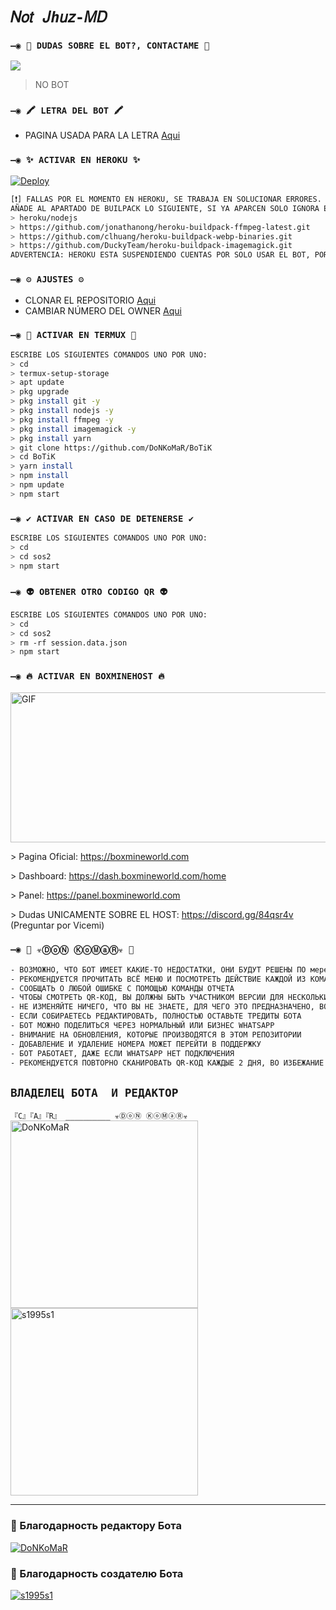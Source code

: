 # `𝑁𝑜𝑡 𝐽ℎ𝑢𝑧-𝑀𝐷 `

### `—◉ 👑 DUDAS SOBRE EL BOT?, CONTACTAME 👑`
<a href="http://wa.me/79010070455" target="blank"><img src="https://img.shields.io/badge/JHUSZ-25D366?style=for-the-badge&logo=whatsapp&logoColor=white" /></a>
> NO BOT

### `—◉ 🖍 LETRA DEL BOT 🖍`
- PAGINA USADA PARA LA LETRA [Aqui](https://smiley.cool/es/weirdmaker.php)

### `—◉ ✨ ACTIVAR EN HEROKU ✨`
[![Deploy](https://www.herokucdn.com/deploy/button.svg)](https://heroku.com/deploy?template=https://github.com/BrunoSobrino/TheMystic-Bot-MD)
```bash
[❗] FALLAS POR EL MOMENTO EN HEROKU, SE TRABAJA EN SOLUCIONAR ERRORES.
AÑADE AL APARTADO DE BUILPACK LO SIGUIENTE, SI YA APARCEN SOLO IGNORA ESTA PARTE:
> heroku/nodejs
> https://github.com/jonathanong/heroku-buildpack-ffmpeg-latest.git
> https://github.com/clhuang/heroku-buildpack-webp-binaries.git
> https://github.com/DuckyTeam/heroku-buildpack-imagemagick.git
ADVERTENCIA: HEROKU ESTA SUSPENDIENDO CUENTAS POR SOLO USAR EL BOT, POR AHORA NO ES RECOMENDABLE USAR EL BOT EN HEROKU!
```

### `—◉ ⚙️ AJUSTES ⚙️`
- CLONAR EL REPOSITORIO [Aqui](https://github.com/s1995s1/sos2/fork)
- CAMBIAR NÚMERO DEL OWNER [Aqui](https://github.com/s1995s1/sos2/blob/master/config.js)

### `—◉ 👾 ACTIVAR EN TERMUX 👾`
```bash
ESCRIBE LOS SIGUIENTES COMANDOS UNO POR UNO:
> cd
> termux-setup-storage
> apt update 
> pkg upgrade 
> pkg install git -y
> pkg install nodejs -y
> pkg install ffmpeg -y
> pkg install imagemagick -y
> pkg install yarn
> git clone https://github.com/DoNKoMaR/BoTiK
> cd BoTiK
> yarn install 
> npm install
> npm update
> npm start
```

### `—◉ ✔️ ACTIVAR EN CASO DE DETENERSE ✔️`
```bash
ESCRIBE LOS SIGUIENTES COMANDOS UNO POR UNO:
> cd 
> cd sos2
> npm start
```

### `—◉ 👽 OBTENER OTRO CODIGO QR 👽`
```bash
ESCRIBE LOS SIGUIENTES COMANDOS UNO POR UNO:
> cd 
> cd sos2
> rm -rf session.data.json
> npm start
```

### `—◉ 🔥 ACTIVAR EN BOXMINEHOST 🔥`
<img src="https://64.media.tumblr.com/2539d481fd5f91c2a9748fdf18c17375/tumblr_n9y114IdTc1sxpnovo1_500.gifv" alt="GIF" width="520" height="240"/>
<p>> Pagina Oficial:
<a href="https://boxmineworld.com">https://boxmineworld.com</a>
<p>> Dashboard:
<a href="https://dash.boxmineworld.com/home">https://dash.boxmineworld.com/home</a>
<p>> Panel:
<a href="https://panel.boxmineworld.com">https://panel.boxmineworld.com</a>
<p>> Dudas UNICAMENTE SOBRE EL HOST:
<a href="https://discord.gg/84qsr4v">https://discord.gg/84qsr4v</a> (Preguntar por Vicemi)
</p>

### `—◉ 📝 ☣ⒹⓞⓃ ⓀⓞⓂⓐⓇ☣ 📝`
```bash
- ВОЗМОЖНО, ЧТО БОТ ИМЕЕТ КАКИЕ-ТО НЕДОСТАТКИ, ОНИ БУДУТ РЕШЕНЫ ПО мере их обнаружения
- РЕКОМЕНДУЕТСЯ ПРОЧИТАТЬ ВСЁ МЕНЮ И ПОСМОТРЕТЬ ДЕЙСТВИЕ КАЖДОЙ ИЗ КОМАНД
- СООБЩАТЬ О ЛЮБОЙ ОШИБКЕ С ПОМОЩЬЮ КОМАНДЫ ОТЧЕТА
- ЧТОБЫ СМОТРЕТЬ QR-КОД, ВЫ ДОЛЖНЫ БЫТЬ УЧАСТНИКОМ ВЕРСИИ ДЛЯ НЕСКОЛЬКИХ УСТРОЙСТВ (БЕТА) WHATSAPP
- НЕ ИЗМЕНЯЙТЕ НИЧЕГО, ЧТО ВЫ НЕ ЗНАЕТЕ, ДЛЯ ЧЕГО ЭТО ПРЕДНАЗНАЧЕНО, ВО ИЗБЕЖАНИЕ ПРОБЛЕМ ИЛИ ОШИБОК
- ЕСЛИ СОБИРАЕТЕСЬ РЕДАКТИРОВАТЬ, ПОЛНОСТЬЮ ОСТАВЬТЕ ТРЕДИТЫ БОТА
- БОТ МОЖНО ПОДЕЛИТЬСЯ ЧЕРЕЗ НОРМАЛЬНЫЙ ИЛИ БИЗНЕС WHATSAPP
- ВНИМАНИЕ НА ОБНОВЛЕНИЯ, КОТОРЫЕ ПРОИЗВОДЯТСЯ В ЭТОМ РЕПОЗИТОРИИ
- ДОБАВЛЕНИЕ И УДАЛЕНИЕ НОМЕРА МОЖЕТ ПЕРЕЙТИ В ПОДДЕРЖКУ
- БОТ РАБОТАЕТ, ДАЖЕ ЕСЛИ WHATSAPP НЕТ ПОДКЛЮЧЕНИЯ
- РЕКОМЕНДУЕТСЯ ПОВТОРНО СКАНИРОВАТЬ QR-КОД КАЖДЫЕ 2 ДНЯ, ВО ИЗБЕЖАНИЕ ПРОБЛЕМ ИЛИ ОШИБОК
```

## `ВЛАДЕЛЕЦ БОТА  И РЕДАКТОР` 
`『C』『A』『R』 __________ ☣ⒹⓞⓃ ⓀⓞⓂⓐⓇ☣`
<a href="https://github.com/DoNKoMaR"><img src="https://github.com/DoNKoMaR.png" width="300" height="300" alt="DoNKoMaR"/></a>
<a href="https://github.com/s1995s1"><img src="https://github.com/s1995s1.png" width="300" height="300" alt="s1995s1"/></a>

----

### 🌟 Благодарность редактору Бота
 
[![DoNKoMaR](https://github.com/DoNKoMaR.png?size=100)](https://github.com/DoNKoMaR) 

### 🌟 Благодарность создателю Бота
 
[![s1995s1]("https://github.com/s1995s1".png?size=100)](https://github.com/s1995s1) 
